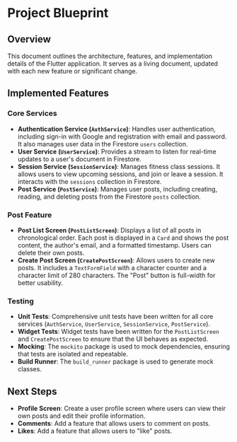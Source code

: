 # Project Blueprint

## Overview

This document outlines the architecture, features, and implementation details of the Flutter application. It serves as a living document, updated with each new feature or significant change.

## Implemented Features

### Core Services

- **Authentication Service (`AuthService`)**: Handles user authentication, including sign-in with Google and registration with email and password. It also manages user data in the Firestore `users` collection.
- **User Service (`UserService`)**: Provides a stream to listen for real-time updates to a user's document in Firestore.
- **Session Service (`SessionService`)**: Manages fitness class sessions. It allows users to view upcoming sessions, and join or leave a session. It interacts with the `sessions` collection in Firestore.
- **Post Service (`PostService`)**: Manages user posts, including creating, reading, and deleting posts from the Firestore `posts` collection.

### Post Feature

- **Post List Screen (`PostListScreen`)**: Displays a list of all posts in chronological order. Each post is displayed in a `Card` and shows the post content, the author's email, and a formatted timestamp. Users can delete their own posts.
- **Create Post Screen (`CreatePostScreen`)**: Allows users to create new posts. It includes a `TextFormField` with a character counter and a character limit of 280 characters. The "Post" button is full-width for better usability.

### Testing

- **Unit Tests**: Comprehensive unit tests have been written for all core services (`AuthService`, `UserService`, `SessionService`, `PostService`).
- **Widget Tests**: Widget tests have been written for the `PostListScreen` and `CreatePostScreen` to ensure that the UI behaves as expected.
- **Mocking**: The `mockito` package is used to mock dependencies, ensuring that tests are isolated and repeatable.
- **Build Runner**: The `build_runner` package is used to generate mock classes.

## Next Steps

- **Profile Screen**: Create a user profile screen where users can view their own posts and edit their profile information.
- **Comments**: Add a feature that allows users to comment on posts.
- **Likes**: Add a feature that allows users to "like" posts.
